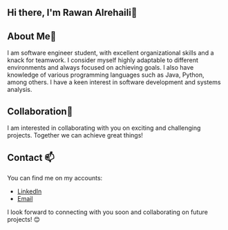 ## Hi there, I'm Rawan Alrehaili👋

## About Me👀
I am software engineer student, with excellent organizational skills and a knack for teamwork. I consider myself highly adaptable to different environments and always focused on achieving goals. I also have knowledge of various programming languages ​​such as Java, Python, among others. I have a keen interest in software development and systems analysis.


## Collaboration💞
I am interested in collaborating with you on exciting and challenging projects. Together we can achieve great things!

## Contact 📫
You can find me on my accounts:

- [LinkedIn](https://www.linkedin.com/in/mabelquispeolivera/)
- [Email](rawanalrehaili5@gmail.com)

I look forward to connecting with you soon and collaborating on future projects! 😊


<!--
**Rawanc/Rawanc** is a ✨ _special_ ✨ repository because its `README.md` (this file) appears on your GitHub profile.

Here are some ideas to get you started:

- 🔭 I’m currently working on ...
- 🌱 I’m currently learning ...
- 👯 I’m looking to collaborate on ...
- 🤔 I’m looking for help with ...
- 💬 Ask me about ...
- 📫 How to reach me: ...
- 😄 Pronouns: ...
- ⚡ Fun fact: ...
-->
